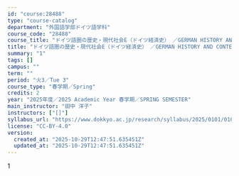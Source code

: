 ```yaml
---
id: "course:28488"
type: "course-catalog"
department: "外国語学部ドイツ語学科"
course_code: "28488"
course_title: "ドイツ語圏の歴史・現代社会E（ドイツ経済史） ／GERMAN HISTORY AND CONTEMPORARY SOCIETY E"
title: "ドイツ語圏の歴史・現代社会E（ドイツ経済史） ／GERMAN HISTORY AND CONTEMPORARY SOCIETY E"
summary: "1"
tags: []
campus: ""
term: ""
period: "火3／Tue 3"
course_type: "春学期／Spring"
credits: 2
year: "2025年度／2025 Academic Year 春学期／SPRING SEMESTER"
main_instructor: "田中 洋子"
instructors: ["[]"]
syllabus_url: "https://www.dokkyo.ac.jp/research/syllabus/2025/0101/0101_28488_ja_JP.html"
license: "CC-BY-4.0"
version:
  created_at: "2025-10-29T12:47:51.635451Z"
  updated_at: "2025-10-29T12:47:51.635451Z"
---
```

1
